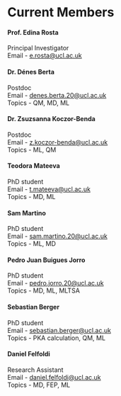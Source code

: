 # Current Members

#### Prof. Edina Rosta
Principal Investigator <br/>
Email - <e.rosta@ucl.ac.uk>

#### Dr. Dénes Berta
Postdoc <br/>
Email - <denes.berta.20@ucl.ac.uk>  <br/>
Topics - QM, MD, ML
#### Dr. Zsuzsanna Koczor-Benda
Postdoc <br/>
Email - <z.koczor-benda@ucl.ac.uk> <br/>
Topics - ML, QM
#### Teodora Mateeva
PhD student <br/>
Email - <t.mateeva@ucl.ac.uk> <br/>
Topics - MD, ML
#### Sam Martino
PhD student <br/>
Email - <sam.martino.20@ucl.ac.uk> <br/>
Topics - ML, MD
#### Pedro Juan Buigues Jorro
PhD student <br/>
Email - <pedro.jorro.20@ucl.ac.uk> <br/>
Topics - MD, ML, MLTSA
#### Sebastian Berger
PhD student <br/>
Email - <sebastian.berger@ucl.ac.uk> <br/>
Topics - PKA calculation, QM, ML
#### Daniel Felfoldi
Research Assistant <br/>
Email - <daniel.felfoldi@ucl.ac.uk> <br/>
Topics - MD, FEP, ML
